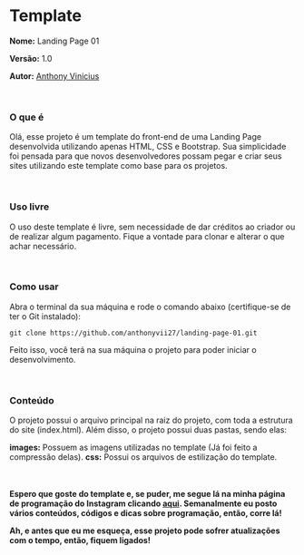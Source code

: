 # Template

**Nome:** Landing Page 01

**Versão:** 1.0

**Autor:** [Anthony Vinicius](https://instagram.com/enthony.dev)

<br />

### O que é
Olá, esse projeto é um template do front-end de uma Landing Page desenvolvida utilizando apenas HTML, CSS e Bootstrap. Sua simplicidade foi pensada para que novos desenvolvedores possam pegar e criar seus sites utilizando este template como base para os projetos.


<br />

### Uso livre
O uso deste template é livre, sem necessidade de dar créditos ao criador ou de realizar algum pagamento. Fique a vontade para clonar e alterar o que achar necessário.


<br />

### Como usar
Abra o terminal da sua máquina e rode o comando abaixo (certifique-se de ter o Git instalado):

```git
git clone https://github.com/anthonyvii27/landing-page-01.git
```
Feito isso, você terá na sua máquina o projeto para poder iniciar o desenvolvimento. 

<br />

### Conteúdo
O projeto possui o arquivo principal na raiz do projeto, com toda a estrutura do site (index.html). Além disso, o projeto possui duas pastas, sendo elas:

**images:** Possuem as imagens utilizadas no template (Já foi feito a compressão delas).
**css:** Possui os arquivos de estilização do template.

<br /><br />
**Espero que goste do template e, se puder, me segue lá na minha página de programação do Instagram clicando [aqui](https://instagram.com/enthony.dev). Semanalmente eu posto vários conteúdos, códigos e dicas sobre programação, então, corre lá!**

**Ah, e antes que eu me esqueça, esse projeto pode sofrer atualizações com o tempo, então, fiquem ligados!**
